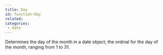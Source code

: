 ```yaml
---
title: Day
id: function-day
related:
categories:
 - date
---
```


Determines the day of the month in a date object; the ordinal for the day of the month, ranging from 1 to 31.